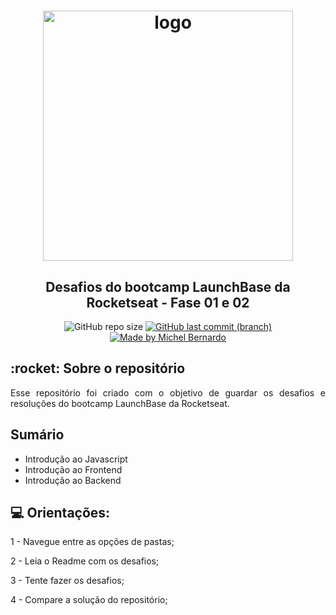 <h1 align="center">
    <img alt="logo" src="https://storage.googleapis.com/golden-wind/bootcamp-launchbase/logo.png" width="400px" />
</h1>

<h2 align="center">
    Desafios do bootcamp LaunchBase da Rocketseat - Fase 01 e 02
</h2>

<p align="center">
    <img alt="GitHub repo size" src="https://img.shields.io/github/repo-size/bernardojachegou/launchbase_challenges_rocketseat?color=%23ff9900&style=for-the-badge">
    <a href="https://github.com/bernardojachegou/launchbase_challenges_rocketseat/commits/master">
        <img alt="GitHub last commit (branch)" 
        src="https://img.shields.io/github/last-commit/bernardojachegou/launchbase_challenges_rocketseat/master?color=%23ff9900&style=for-the-badge">
    </a>
    <a target="blank" href="https://www.linkedin.com/in/bernardojachegou/">
        <img alt="Made by Michel Bernardo"
            src="https://img.shields.io/badge/Mady%20By-Michel%20Bernardo-%23ff9900?style=for-the-badge">
    </a>
</p>

<h2> :rocket: Sobre o repositório </h2>

<p align="justify">Esse repositório foi criado com o objetivo de guardar os desafios e resoluções do bootcamp
    LaunchBase da Rocketseat.</p>

<h2> Sumário </h2>

<ul>
    <li>Introdução ao Javascript</li>
    <li>Introdução ao Frontend</li>
    <li>Introdução ao Backend</li>
</ul>

## :computer: Orientações:

1 - Navegue entre as opções de pastas;

2 - Leia o Readme com os desafios;

3 - Tente fazer os desafios;

4 - Compare a solução do repositório;

